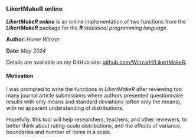 <!---  
<img src="LikertMakeR_2.png" alt="LikertMakeR" width="200" height = "200" />
--->

### LikertMakeR online

**_LikertMakeR online_** is an online implementation of two functions from the 
**_LikertMakeR_** package for the _**R** statistical programming language_.

**Author**: _Hume Winzar_

**Date**: _May 2024_

Details are available on my GitHub site: 
[github.com/WinzarH/LikertMakeR](https://github.com/WinzarH/LikertMakeR/blob/main/README.md).

#### Motivation

I was prompted to write the functions in _LikertMakeR_ after reviewing too many journal article submissions where authors presented questionnaire results with only means and standard deviations (often only the means), with no apparent understanding of distributions. 

Hopefully, this tool will help researchers, teachers, and other reviewers, to better think about rating-scale distributions, and the effects of variance, boundaries and number of items in a scale. 

